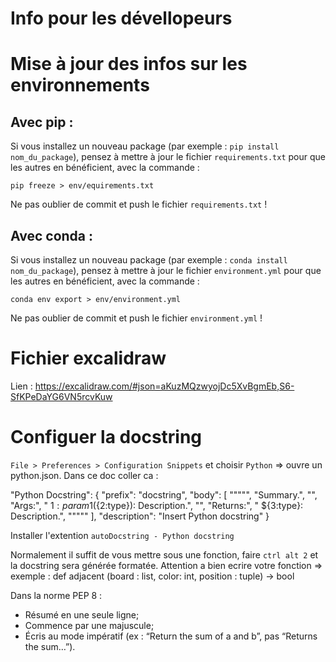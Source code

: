 # Info pour les dévellopeurs


# Mise à jour des infos sur les environnements

## Avec pip :
Si vous installez un nouveau package (par exemple : `pip install nom_du_package`), pensez à mettre à jour le fichier `requirements.txt` pour que les autres en bénéficient, avec la commande :  

`pip freeze > env/equirements.txt`

Ne pas oublier de commit et push le fichier `requirements.txt` !

## Avec conda :
Si vous installez un nouveau package (par exemple : `conda install nom_du_package`), pensez à mettre à jour le fichier `environment.yml` pour que les autres en bénéficient, avec la commande :  

`conda env export > env/environment.yml`

Ne pas oublier de commit et push le fichier `environment.yml` !

# Fichier excalidraw

Lien : https://excalidraw.com/#json=aKuzMQzwyojDc5XvBgmEb,S6-SfKPeDaYG6VN5rcvKuw

# Configuer la docstring

`File > Preferences > Configuration Snippets` et choisir `Python` => ouvre un python.json. Dans ce doc coller ca : 

"Python Docstring": {
    "prefix": "docstring",
    "body": [
        "\"\"\"",
        "Summary.",
        "",
        "Args:",
        "    ${1:param1} (${2:type}): Description.",
        "",
        "Returns:",
        "    ${3:type}: Description.",
        "\"\"\""
    ],
    "description": "Insert Python docstring"
}

Installer l'extention `autoDocstring - Python docstring`

Normalement il suffit de vous mettre sous une fonction, faire `ctrl alt 2` et la docstring sera générée formatée.
Attention a bien ecrire votre fonction => exemple : def adjacent (board : list, color: int, position : tuple) -> bool

Dans la norme PEP 8 : 
 - Résumé en une seule ligne;
 - Commence par une majuscule;
 - Écris au mode impératif (ex : “Return the sum of a and b”, pas “Returns the sum…”).